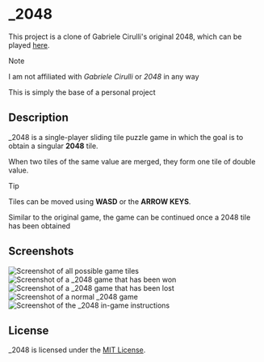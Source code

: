 # _2048
This project is a clone of Gabriele Cirulli's original 2048, which can be played [here](https://play2048.co).
 
> [!NOTE]
> 
> I am not affiliated with *Gabriele Cirulli* or *2048* in any way
> 
> This is simply the base of a personal project

## Description
_2048 is a single-player sliding tile puzzle game in which the goal is to obtain a singular **2048** tile.

When two tiles of the same value are merged, they form one tile of double value.

> [!TIP]
> 
> Tiles can be moved using **WASD** or the **ARROW KEYS**.

Similar to the original game, the game can be continued once a 2048 tile has been obtained

## Screenshots
![Screenshot of all possible game tiles](/src/main/resources/images/all_game_tiles.jpg)
![Screenshot of a _2048 game that has been won](/src/main/resources/images/game_win.jpg)
![Screenshot of a _2048 game that has been lost](/src/main/resources/images/game_over.jpg)
![Screenshot of a normal _2048 game](/src/main/resources/images/normal_game.jpg)
![Screenshot of the _2048 in-game instructions](/src/main/resources/images/instructions.jpg)


## License
_2048 is licensed under the [MIT License](/License.txt).